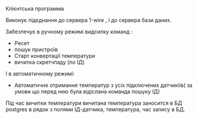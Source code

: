 Клієнтська программа

Виконує підєднання до сервера 1-wire , і до сервера бази даних.

Забезпечує в ручному режимі видсилку команд :
- Ресет
- пошук пристроїв
- Старт конвертації температури
- вичитка скретчпаду (по ІД)

І в автоматичному режимі:
- Автоматичне отримання температур з усіх підключених датчикіів( за умови що перед нею була відіслана команда пошуку ІД)

Під час вичитки температури вичитана температура заносится в БД postgres
в рядок з полями ІД-датчика, температура, час запису в БД.